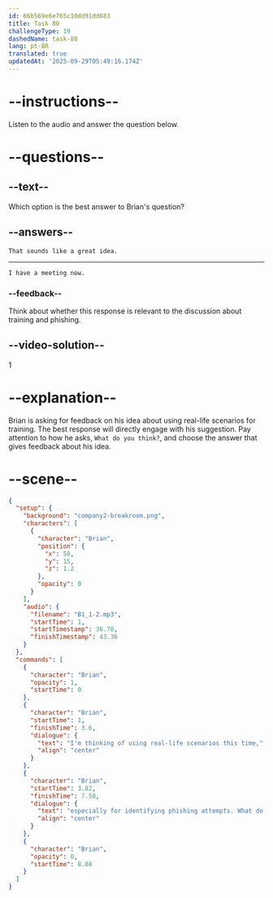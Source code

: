 ```yaml
---
id: 66b569e6e765c10dd91dd683
title: Task 80
challengeType: 19
dashedName: task-80
lang: pt-BR
translated: true
updatedAt: '2025-09-29T05:49:16.174Z'
---
```

<!--
AUDIO REFERENCE:
Brian: I'm thinking of using real-life scenarios this time, especially for identifying phishing attempts. What do you think?
-->

<!-- SPEAKING -->

# --instructions--

Listen to the audio and answer the question below.

# --questions--

## --text--

Which option is the best answer to Brian's question?

## --answers--

`That sounds like a great idea.`

---

`I have a meeting now.`

### --feedback--

Think about whether this response is relevant to the discussion about training and phishing.

## --video-solution--

1

# --explanation--

Brian is asking for feedback on his idea about using real-life scenarios for training. The best response will directly engage with his suggestion. Pay attention to how he asks, `What do you think?`, and choose the answer that gives feedback about his idea.

# --scene--

```json
{
  "setup": {
    "background": "company2-breakroom.png",
    "characters": [
      {
        "character": "Brian",
        "position": {
          "x": 50,
          "y": 15,
          "z": 1.2
        },
        "opacity": 0
      }
    ],
    "audio": {
      "filename": "B1_1-2.mp3",
      "startTime": 1,
      "startTimestamp": 36.78,
      "finishTimestamp": 43.36
    }
  },
  "commands": [
    {
      "character": "Brian",
      "opacity": 1,
      "startTime": 0
    },
    {
      "character": "Brian",
      "startTime": 1,
      "finishTime": 3.6,
      "dialogue": {
        "text": "I'm thinking of using real-life scenarios this time,",
        "align": "center"
      }
    },
    {
      "character": "Brian",
      "startTime": 3.82,
      "finishTime": 7.58,
      "dialogue": {
        "text": "especially for identifying phishing attempts. What do you think?",
        "align": "center"
      }
    },
    {
      "character": "Brian",
      "opacity": 0,
      "startTime": 8.08
    }
  ]
}
```
